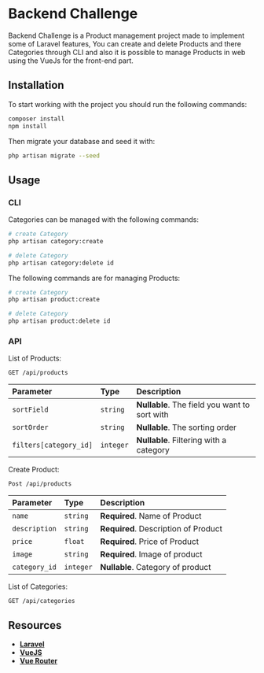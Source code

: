 # Backend Challenge

Backend Challenge is a Product management project made to implement some of Laravel features,
You can create and delete Products and there Categories through CLI and also it is possible
to manage Products in web using the VueJs for the front-end part.

## Installation

To start working with the project you should run the following commands:

```bash
composer install
npm install
```

Then migrate your database and seed it with:

```bash
php artisan migrate --seed
```

## Usage

### CLI

Categories can be managed with the following commands:

```bash
# create Category
php artisan category:create

# delete Category
php artisan category:delete id
```

The following commands are for managing Products:

```bash
# create Category
php artisan product:create

# delete Category
php artisan product:delete id
```

### API

List of Products:

```http
GET /api/products
```
| Parameter | Type | Description |
| :--- | :--- | :--- |
| `sortField` | `string` | **Nullable**. The field you want to sort with |
| `sortOrder` | `string` | **Nullable**. The sorting order |
| `filters[category_id]` | `integer` | **Nullable**. Filtering with a category |

Create Product:

```http
Post /api/products
```
| Parameter | Type | Description |
| :--- | :--- | :--- |
| `name` | `string` | **Required**. Name of Product |
| `description` | `string` | **Required**. Description of Product |
| `price` | `float` | **Required**. Price of Product |
| `image` | `string` | **Required**. Image of product |
| `category_id` | `integer` | **Nullable**. Category of product |

List of Categories:

```http
GET /api/categories

```

## Resources

- **[Laravel](https://laravel.com/)**
- **[VueJS](https://vuejs.org/)**
- **[Vue Router](https://router.vuejs.org/)**
